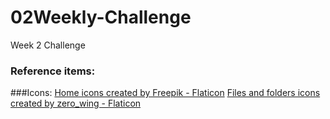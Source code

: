 # 02Weekly-Challenge
Week 2 Challenge





### Reference items:




###Icons:
<a href="https://www.flaticon.com/free-icons/home" title="home icons">Home icons created by Freepik - Flaticon</a>
<a href="https://www.flaticon.com/free-icons/files-and-folders" title="files and folders icons">Files and folders icons created by zero_wing - Flaticon</a>

